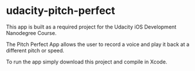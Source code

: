 # udacity-pitch-perfect

This app is built as a required project for the Udacity iOS Development Nanodegree Course.

The Pitch Perfect App allows the user to record a voice and play it back at a different pitch or speed.

To run the app simply download this project and compile in Xcode.
